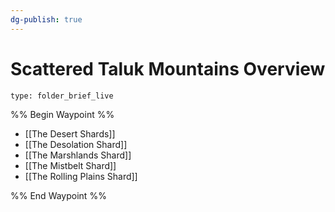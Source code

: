```yaml
---
dg-publish: true
---
```

# Scattered Taluk Mountains Overview
 
```ccard
type: folder_brief_live
```
 
%% Begin Waypoint %%
- [[The Desert Shards]]
- [[The Desolation Shard]]
- [[The Marshlands Shard]]
- [[The Mistbelt Shard]]
- [[The Rolling Plains Shard]]

%% End Waypoint %%
